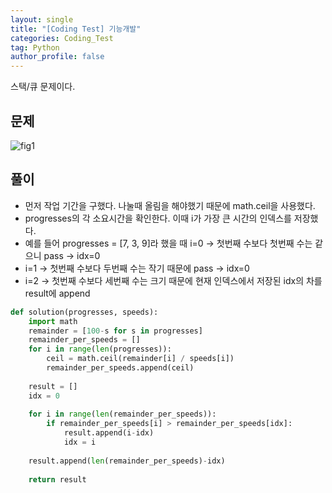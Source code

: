 ```yaml
---
layout: single
title: "[Coding Test] 기능개발"
categories: Coding_Test
tag: Python
author_profile: false
---
```


스택/큐 문제이다.

## 문제 
![fig1]({{site.url}}/images/2023-03-11-ct7/문제설명.png)

## 풀이
* 먼저 작업 기간을 구했다. 나눌때 올림을 해야했기 때문에 math.ceil을 사용했다.
* progresses의 각 소요시간을 확인한다. 이때 i가 가장 큰 시간의 인덱스를 저장했다.
* 예를 들어 progresses = [7, 3, 9]라 했을 때 i=0 -> 첫번째 수보다 첫번째 수는 같으니 pass -> idx=0
* i=1 -> 첫번째 수보다 두번째 수는 작기 때문에 pass -> idx=0
* i=2 -> 첫번째 수보다 세번째 수는 크기 때문에 현재 인덱스에서 저장된 idx의 차를 result에 append


```python
def solution(progresses, speeds):
    import math
    remainder = [100-s for s in progresses]
    remainder_per_speeds = []
    for i in range(len(progresses)):
        ceil = math.ceil(remainder[i] / speeds[i])
        remainder_per_speeds.append(ceil)
    
    result = []
    idx = 0
    
    for i in range(len(remainder_per_speeds)):
        if remainder_per_speeds[i] > remainder_per_speeds[idx]:
            result.append(i-idx)
            idx = i
            
    result.append(len(remainder_per_speeds)-idx)
    
    return result
```